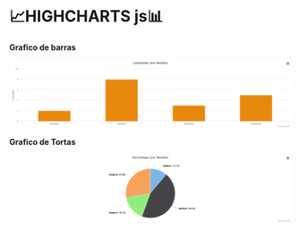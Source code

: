 #  📈HIGHCHARTS js📊

**Grafico de barras**

![Grafico de barras Creado con HighCharts](https://github.com/DiegoIgnacio-dev/Highcharts-JS-Uso-Rapido/blob/main/hightCharts/img/barras.png)


**Grafico de Tortas**

![Grafico de Tortas](https://github.com/DiegoIgnacio-dev/Highcharts-JS-Uso-Rapido/blob/main/hightCharts/img/torta.png)

